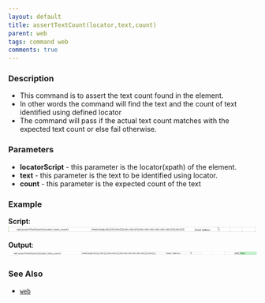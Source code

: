 ```yaml
---
layout: default
title: assertTextCount(locator,text,count)
parent: web
tags: command web
comments: true
---
```


### Description

- This command is to assert the text count found in the element.
- In other words the command will find the text and the count of text  identified using defined locator
- The command will pass if the actual text count matches with the expected text count or else fail otherwise.

### Parameters

- **locatorScript** - this parameter is the locator(xpath) of the element.
- **text** -  this parameter is the text to be identified using locator.
- **count** - this parameter is the expected count of the text 

### Example

**Script**:<br/>
![](image/assertTextCount_01.png)

**Output**:<br/>
![](image/assertTextCount_02.png)

### See Also

- [`web`](../web)